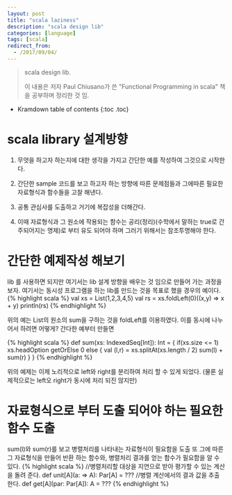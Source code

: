 ```yaml
---
layout: post
title: "scala laziness"
description: "scala design lib"
categories: [language]
tags: [scala]
redirect_from:
  - /2017/09/04/
---
```


> scala design lib.
>
> 이 내용은 저자 Paul Chiusano가 쓴 "Functional Programming in scala" 책을 공부하며 정리한 것 임.

* Kramdown table of contents
{:toc .toc}

# scala library 설계방향

1. 무엇을 하고자 하는지에 대한 생각을 가지고 간단한 예를 작성하여 그것으로 시작한다.

2. 간단한 sample 코드를 보고 하고자 하는 방향에 따른 문제점들과 그에따른 필요한 자료형식과 함수들을 고찰 해낸다.

3. 공통 관심사를 도출하고 거기에 복잡성을 더해간다.

4. 이때 자료형식과 그 원소에 작용되는 함수는 공리(정리)(수학에서 말하는 true로 간주되어지는 명제)로 부터 유도 되어야 하며 그러기 위해서는 참조투명해야 한다.


# 간단한 예제작성 해보기

lib 를 사용하면 되지만 여기서는 lib 설계 방향을 배우는 것 임으로 만들어 가는 과정을 보자.
여기서는 동시성 프로그램을 하는 lib를 만드는 것을 목표로 했을 경우의 예이다.
{% highlight scala %}
val xs = List(1,2,3,4,5)
val rs = xs.foldLeft(0)((x,y) => x + y)
println(rs)
{% endhighlight %}

위의 예는 List의 원소의 sum을 구하는 것을 foldLeft를 이용하였다.
이를 동시에 나누어서 하려면 어떻게? 간다한 예부터 만들면

{% highlight scala %}
def sum(xs: IndexedSeq[Int]): Int = {
    if(xs.size  <= 1) xs.headOption getOrElse 0
    else {
        val (l,r) = xs.splitAt(xs.length / 2)
        sum(l) + sum(r)
    }
}
{% endhighlight %}

위의 예제는 이제 노리적으로 left와 right를 분리하여 처리 할 수 있게 되었다.
(물론 실제적으로는 left오 right가 동시에 처리 되진 않지만)

# 자료형식으로 부터 도출 되어야 하는 필요한 함수 도출
sum(l)와 sum(r)를 보고 병렬처리를 나타내는 자료형식이 필요함을 도출 또 그에 따른 그 자료형식을 만들어 반환 하는 함수와, 병렬처리 결과를 얻는 함수가 필요함을 알 수 있다.
{% highlight scala %}
//병렬처리할 대상을 지연으로 받아 평가할 수 있는 계산을 돌려 준다.
def unit[A](a: => A): Par[A] = ???
//병렬 계산에서의 결과 값을 추출 한다.
def get[A](par: Par[A]): A = ???
{% endhighlight %}
[^1]: This is a footnote.

[kramdown]: https://kramdown.gettalong.org/
[Simple Texture]: https://github.com/yizeng/jekyll-theme-simple-texture
